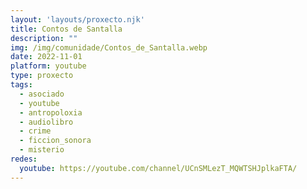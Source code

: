 ```yaml
---
layout: 'layouts/proxecto.njk'
title: Contos de Santalla
description: ""
img: /img/comunidade/Contos_de_Santalla.webp
date: 2022-11-01
platform: youtube
type: proxecto
tags:
  - asociado
  - youtube
  - antropoloxia
  - audiolibro
  - crime
  - ficcion_sonora
  - misterio
redes:
  youtube: https://youtube.com/channel/UCnSMLezT_MQWTSHJplkaFTA/
---
```

